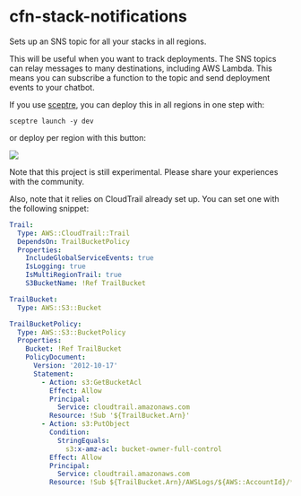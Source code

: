 # cfn-stack-notifications

Sets up an SNS topic for all your stacks in all regions.

This will be useful when you want to track deployments. The SNS topics can relay messages to many destinations, including AWS Lambda. This means you can subscribe a function to the topic and send deployment events to your chatbot. 


If you use [sceptre](https://github.com/cloudreach/sceptre), you can deploy this in all regions in one step with:

`sceptre launch -y dev`

or deploy per region with this button: 

<a href="https://console.aws.amazon.com/cloudformation/home?region=us-east-1#/stacks/new?stackName=cfn-stack-notifications&templateURL=https://s3.amazonaws.com/jeshan-oss-public-files/cfn-stack-notifications-template.yaml">
<img src="https://s3.amazonaws.com/cloudformation-examples/cloudformation-launch-stack.png"/>
</a>


Note that this project is still experimental. Please share your experiences with the community.

Also, note that it relies on CloudTrail already set up. You can set one with the following snippet:

```yaml
Trail:
  Type: AWS::CloudTrail::Trail
  DependsOn: TrailBucketPolicy
  Properties:
    IncludeGlobalServiceEvents: true
    IsLogging: true
    IsMultiRegionTrail: true
    S3BucketName: !Ref TrailBucket

TrailBucket:
  Type: AWS::S3::Bucket

TrailBucketPolicy:
  Type: AWS::S3::BucketPolicy
  Properties:
    Bucket: !Ref TrailBucket
    PolicyDocument:
      Version: '2012-10-17'
      Statement:
        - Action: s3:GetBucketAcl
          Effect: Allow
          Principal:
            Service: cloudtrail.amazonaws.com
          Resource: !Sub '${TrailBucket.Arn}'
        - Action: s3:PutObject
          Condition:
            StringEquals:
              s3:x-amz-acl: bucket-owner-full-control
          Effect: Allow
          Principal:
            Service: cloudtrail.amazonaws.com
          Resource: !Sub ${TrailBucket.Arn}/AWSLogs/${AWS::AccountId}/*
```
